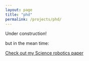 ```yaml
---
layout: page
title: "phd"
permalink: /projects/phd/
---
```

Under construction!

but in the mean time:

[Check out my Science robotics paper](https://robotics.sciencemag.org/content/4/35/eaaw9710)
